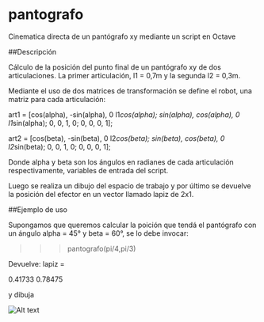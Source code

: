 # pantografo
Cinematica directa de un pantógrafo xy mediante un script en Octave

##Descripción

Cálculo de la posición del punto final de un pantógrafo xy de dos articulaciones.
La primer articulación, l1 = 0,7m y la segunda l2 = 0,3m.

Mediante el uso de dos matrices de transformación se define el robot, una matriz para cada articulación:

art1 = [cos(alpha), -sin(alpha), 0 l1*cos(alpha); 
          sin(alpha), cos(alpha), 0 l1*sin(alpha);
          0, 0, 1, 0;
          0, 0, 0, 1];
          
art2 = [cos(beta), -sin(beta), 0 l2*cos(beta); 
          sin(beta), cos(beta), 0 l2*sin(beta);
          0, 0, 1, 0;
          0, 0, 0, 1];
          
Donde alpha y beta son los ángulos en radianes de cada articulación respectivamente, variables de entrada del script.

Luego se realiza un dibujo del espacio de trabajo y por último se devuelve la posición del efector en un vector llamado lapiz de 2x1.

##Ejemplo de uso

Supongamos que queremos calcular la poición que tendá el pantógrafo con un ángulo alpha = 45° y beta = 60°, se lo debe invocar:

>>> pantografo(pi/4,pi/3)

Devuelve:
lapiz =

   0.41733   0.78475

y dibuja

![Alt text](http://lisandrolanfranco.com/wp-content/uploads/2015/09/pantografo.png?raw=true "Resultado gráfico")
